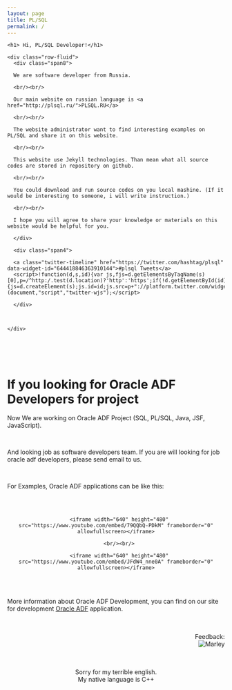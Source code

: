 ```yaml
---
layout: page
title: PL/SQL
permalink: /
---
```


<div class="row-fluid">
  <div class="span12">

    <h1> Hi, PL/SQL Developer!</h1>

    <div class="row-fluid">
      <div class="span8">

      We are software developer from Russia.

      <br/><br/>

      Our main website on russian language is <a href="http://plsql.ru/">PLSQL.RU</a>

      <br/><br/>

      The website administrator want to find interesting examples on PL/SQL and share it on this website.

      <br/><br/>

      This website use Jekyll technologies. Than mean what all source codes are stored in repository on github.

      <br/><br/>

      You could download and run source codes on you local mashine. (If it would be interesting to someone, i will write instruction.)

      <br/><br/>

      I hope you will agree to share your knowledge or materials on this website would be helpful for you.

      </div>

      <div class="span4">

      <a class="twitter-timeline" href="https://twitter.com/hashtag/plsql" data-widget-id="644418846363910144">#plsql Tweets</a>
      <script>!function(d,s,id){var js,fjs=d.getElementsByTagName(s)[0],p=/^http:/.test(d.location)?'http':'https';if(!d.getElementById(id)){js=d.createElement(s);js.id=id;js.src=p+"://platform.twitter.com/widgets.js";fjs.parentNode.insertBefore(js,fjs);}}(document,"script","twitter-wjs");</script>

      </div>



    </div>

  </div>
</div>



<br/><br/><br/>

<h1>If you looking for Oracle ADF Developers for project</h1>


  Now We are working on Oracle ADF Project (SQL, PL/SQL, Java, JSF, JavaScript).


  <br/>

  And looking job as software developers team. If you are will looking for job oracle adf developers, please send email to us.

  <br/>

  For Examples, Oracle ADF applications can be like this:

  <br/><br/>

  <div align="center">

      <iframe width="640" height="480" src="https://www.youtube.com/embed/79QQbQ-PDkM" frameborder="0" allowfullscreen></iframe>

      <br/><br/>

      <iframe width="640" height="480" src="https://www.youtube.com/embed/JFdW4_nne0A" frameborder="0" allowfullscreen></iframe>

  </div>


  <br/><br/>

  More information about Oracle ADF Development, you can find on our site for development
  <a href="http://oracle-adf.com">Oracle ADF</a> application.



<br/>
<br/>


<div align="right">
Feedback: <br/><img src="http://img.fotografii.org/a3333333mail.gif" alt="Marley" border="0"/>
</div>




<div align="center">


<br/>
<br/>

Sorry for my terrible english.<br/>
My native language is C++

</div>
